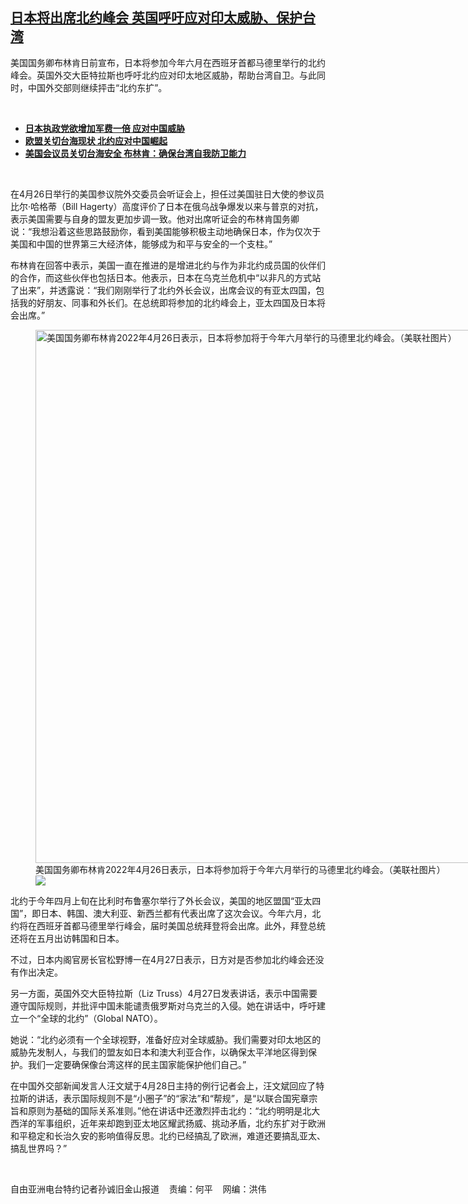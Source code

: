 <!--1651260960000-->
[日本将出席北约峰会    英国呼吁应对印太威胁、保护台湾](https://www.rfa.org/mandarin/yataibaodao/junshiwaijiao/sc2-04292022114538.html)
------

<p>美国国务卿布林肯日前宣布，日本将参加今年六月在西班牙首都马德里举行的北约峰会。英国外交大臣特拉斯也呼吁北约应对印太地区威胁，帮助台湾自卫。与此同时，中国外交部则继续抨击“北约东扩”。</p><p><br/></p><ul><li><a href="https://www.rfa.org/mandarin/Xinwen/2-04222022110714.html"><strong>日本执政党欲增加军费一倍 应对中国威胁</strong></a></li><li><strong><a href="https://www.rfa.org/mandarin/yataibaodao/gangtai/hcm1020a-10202021043921.html">欧盟关切台海现状 北约应对中国崛起</a></strong></li><li><strong><a href="https://www.rfa.org/mandarin/yataibaodao/junshiwaijiao/hcm1-04272022044942.html">美国会议员关切台海安全 布林肯：确保台湾自我防卫能力</a></strong></li></ul><p><br/></p><p>在<span>4</span><span>月</span><span>26</span><span>日举行的美国参议院外交委员会听证会上，担任过美国驻日大使的参议员比尔</span><span>·</span><span>哈格蒂（</span><span>Bill Hagerty</span><span>）高度评价了日本在俄乌战争爆发以来与普京的对抗，表示美国需要与自身的盟友更加步调一致。他对出席听证会的布林肯国务卿说：</span><span>“</span><span>我想沿着这些思路鼓励你，看到美国能够积极主动地确保日本，作为仅次于美国和中国的世界第三大经济体，能够成为和平与安全的一个支柱。</span><span>” </span></p><p><span>布林肯在回答中表示，美国一直在推进的是增进北约与作为非北约成员国的伙伴们的合作，而这些伙伴也包括日本。他表示，日本在乌克兰危机中</span><span>“</span><span>以非凡的方式站了出来</span><span>”</span><span>，并透露说：</span><span>“</span><span>我们刚刚举行了北约外长会议，出席会议的有亚太四国，包括我的好朋友、同事和外长们。在总统即将参加的北约峰会上，亚太四国及日本将会出席。</span><span>”</span></p><p><span><figure class="image-richtext image-inline captioned" style="width:1280px;"><img alt="美国国务卿布林肯2022年4月26日表示，日本将参加将于今年六月举行的马德里北约峰会。（美联社图片）" height="853" src="https://www.rfa.org/mandarin/yataibaodao/junshiwaijiao/sc2-04292022114538.html/sc0429.jpg/@@images/ef4b0239-5ffa-4d9e-9125-bb6803acc36f.jpeg" title="sc0429.jpg" width="1280"/><figcaption class="image-caption">美国国务卿布林肯2022年4月26日表示，日本将参加将于今年六月举行的马德里北约峰会。（美联社图片）</figcaption><small></small><div id="zoomattribute"><a data-caption="美国国务卿布林肯2022年4月26日表示，日本将参加将于今年六月举行的马德里北约峰会。（美联社图片）" data-fancybox="" href="https://www.rfa.org/mandarin/yataibaodao/junshiwaijiao/sc2-04292022114538.html/sc0429.jpg" id="single_image" title="美国国务卿布林肯2022年4月26日表示，日本将参加将于今年六月举行的马德里北约峰会。（美联社图片）"><img src="/++plone++rfa-resources/img/icon-zoom.png"/></a></div></figure></span></p><p><span>北约于今年四月</span><span>上旬在比利时布鲁塞尔举行了外长会议，美国的地区盟国</span><span>“</span><span>亚太四国</span><span>”</span><span>，即日本、韩国、澳大利亚、新西兰都有代表出席了这次会议。今年六</span><span></span><span>月，北约将在西班牙首都马德里举行峰会，届时美国总统拜登将会出席。此外，拜登总统还将在五</span><span></span><span>月出访韩国和日本。</span></p><p><span>不过，日本内阁官房长官松野博一在</span><span>4</span><span>月</span><span>27</span><span>日表示，日方对是否参加北约峰会还没有作出决定。</span></p><p><span>另一方面，英国外交大臣特拉斯（</span><span>Liz Truss</span><span>）</span><span>4</span><span>月</span><span>27</span><span>日发表讲话，表示中国需要遵守国际规则，并批评中国未能谴责俄罗斯对乌克兰的入侵。她在讲话中，呼吁建立一个</span><span>“</span><span>全球的北约</span><span>”</span><span>（</span><span>Global NATO</span><span>）。</span></p><p><span>她说：</span><span>“</span><span>北约必须有一个全球视野，准备好应对全球威胁。我们需要对印太地区的威胁先发制人，与我们的盟友如日本和澳大利亚合作，以确保太平洋地区得到保护。我们一定要确保像台湾这样的民主国家能保护他们自己。</span><span>”</span></p><p><span>在中国外交部新闻发言人汪文斌于</span><span>4</span><span>月</span><span>28</span><span>日主持的例行记者会上，汪文斌回应了特拉斯的讲话，表示国际规则不是</span><span>“</span><span>小圈子</span><span>”</span><span>的</span><span>“</span><span>家法</span><span>”</span><span>和</span><span>“</span><span>帮规</span><span>”</span><span>，是</span><span>“</span><span>以联合国宪章宗旨和原则为基础的国际关系准则。</span><span>”</span><span>他在讲话中还激烈抨击北约：</span><span>“</span><span>北约明明是北大西洋的军事组织，近年来却跑到亚太地区耀武扬威、挑动矛盾，北约东扩对于欧洲和平稳定和长治久安的影响值得反思。北约已经搞乱了欧洲，难道还要搞乱亚太、搞乱世界吗？</span><span>”</span></p><p><br/></p><p><span>自由亚洲电台特约记者孙诚旧金山报道    责编</span><span>：何平    网编：洪伟<br/></span></p>

